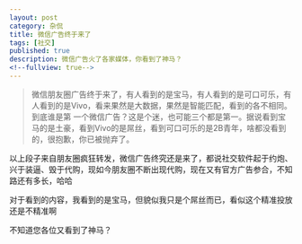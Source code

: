 ```yaml
---
layout: post
category: 杂侃
title: 微信广告终于来了
tags: [社交]
published: true
description: 微信广告火了各家媒体，你看到了神马？
<!--fullview: true-->
---
```


> 微信朋友圈广告终于来了，有人看到的是宝马，有人看到的是可口可乐，有人看到的是Vivo，看来果然是大数据，果然是智能匹配，看到的各不相同。到底谁是第 一个微信广告？这是个迷，也可能三个都是第一。据说看到宝马的是土豪，看到Vivo的是屌丝，看到可口可乐的是2B青年，啥都没看到的，很抱歉，你已被抛弃了。

以上段子来自朋友圈疯狂转发，微信广告终究还是来了，都说社交软件起于约炮、兴于装逼、毁于代购，现如今朋友圈不断出现代购，现在又有官方广告参合，不知路还有多长，哈哈

对于看到的内容，我看到的是宝马，但貌似我只是个屌丝而已，看似这个精准投放还是不精准啊

不知道您各位又看到了神马？